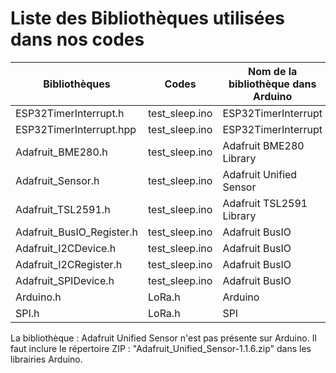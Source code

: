 # Liste des Bibliothèques utilisées dans nos codes

| Bibliothèques             | Codes          | Nom de la bibliothèque dans Arduino |
|---------------------------|----------------|-------------------------------------|
| ESP32TimerInterrupt.h     | test_sleep.ino | ESP32TimerInterrupt                 |
| ESP32TimerInterrupt.hpp   | test_sleep.ino | ESP32TimerInterrupt                 |
| Adafruit_BME280.h         | test_sleep.ino | Adafruit BME280 Library             |
| Adafruit_Sensor.h         | test_sleep.ino | Adafruit Unified Sensor             |
| Adafruit_TSL2591.h        | test_sleep.ino | Adafruit TSL2591 Library            |
| Adafruit_BusIO_Register.h | test_sleep.ino | Adafruit BusIO                      |
| Adafruit_I2CDevice.h      | test_sleep.ino | Adafruit BusIO                      |
| Adafruit_I2CRegister.h    | test_sleep.ino | Adafruit BusIO                      |
| Adafruit_SPIDevice.h      | test_sleep.ino | Adafruit BusIO                      |
| Arduino.h                 | LoRa.h         | Arduino                             |
| SPI.h                     | LoRa.h         | SPI                                 |

La bibliothèque : Adafruit Unified Sensor n'est pas présente sur Arduino. Il faut inclure le répertoire ZIP : "Adafruit_Unified_Sensor-1.1.6.zip" dans les librairies Arduino.

